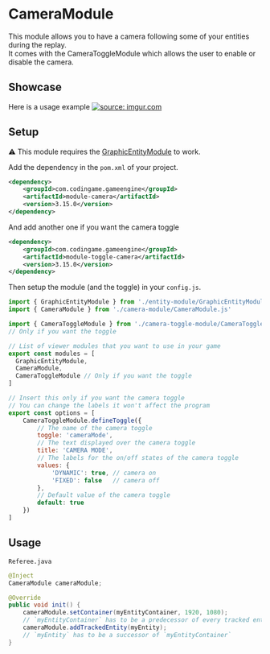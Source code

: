 # CameraModule

This module allows you to have a camera following some of your entities during the replay. 
<br> It comes with the CameraToggleModule which allows the user to enable or disable the camera.

## Showcase
Here is a usage example
<a href="https://imgur.com/BAe8M9d"><img src="https://i.imgur.com/BAe8M9d.gif" title="source: imgur.com" /></a>
## Setup
⚠ This module requires the [GraphicEntityModule](https://github.com/CodinGame/codingame-game-engine/tree/master/engine/modules/entities) to work.

Add the dependency in the `pom.xml` of your project.
```xml
<dependency>
	<groupId>com.codingame.gameengine</groupId>
	<artifactId>module-camera</artifactId>
	<version>3.15.0</version>
</dependency>
```
And add another one if you want the camera toggle 
```xml
<dependency>
    <groupId>com.codingame.gameengine</groupId>
    <artifactId>module-toggle-camera</artifactId>
    <version>3.15.0</version>
</dependency>
```

Then setup the module (and the toggle) in your `config.js`.

```javascript
import { GraphicEntityModule } from './entity-module/GraphicEntityModule.js'
import { CameraModule } from './camera-module/CameraModule.js'

import { CameraToggleModule } from './camera-toggle-module/CameraToggleModule' 
// Only if you want the toggle

// List of viewer modules that you want to use in your game
export const modules = [
  GraphicEntityModule,
  CameraModule, 
  CameraToggleModule // Only if you want the toggle
]

// Insert this only if you want the camera toggle
// You can change the labels it won't affect the program 
export const options = [
    CameraToggleModule.defineToggle({
        // The name of the camera toggle
        toggle: 'cameraMode',
        // The text displayed over the camera toggle
        title: 'CAMERA MODE',
        // The labels for the on/off states of the camera toggle
        values: {
            'DYNAMIC': true, // camera on
            'FIXED': false   // camera off
        },
        // Default value of the camera toggle
        default: true
    })
]

```

## Usage

`Referee.java`
```java
@Inject
CameraModule cameraModule;

@Override
public void init() {
    cameraModule.setContainer(myEntityContainer, 1920, 1080);
    // `myEntityContainer` has to be a predecessor of every tracked entities
    cameraModule.addTrackedEntity(myEntity);
    // `myEntity` has to be a successor of `myEntityContainer` 
}
```
